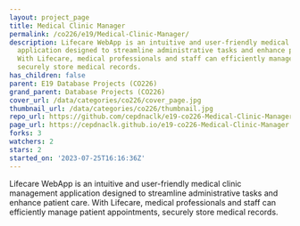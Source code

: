 ```yaml
---
layout: project_page
title: Medical Clinic Manager
permalink: /co226/e19/Medical-Clinic-Manager/
description: Lifecare WebApp is an intuitive and user-friendly medical clinic management
  application designed to streamline administrative tasks and enhance patient care.
  With Lifecare, medical professionals and staff can efficiently manage patient appointments,
  securely store medical records.
has_children: false
parent: E19 Database Projects (CO226)
grand_parent: Database Projects (CO226)
cover_url: /data/categories/co226/cover_page.jpg
thumbnail_url: /data/categories/co226/thumbnail.jpg
repo_url: https://github.com/cepdnaclk/e19-co226-Medical-Clinic-Manager
page_url: https://cepdnaclk.github.io/e19-co226-Medical-Clinic-Manager
forks: 3
watchers: 2
stars: 2
started_on: '2023-07-25T16:16:36Z'
---
```


Lifecare WebApp is an intuitive and user-friendly medical clinic management application designed to streamline administrative tasks and enhance patient care. With Lifecare, medical professionals and staff can efficiently manage patient appointments, securely store medical records.